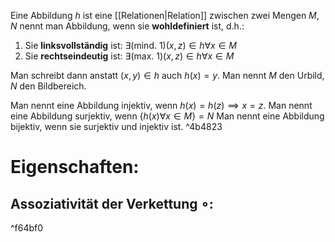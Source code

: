 Eine Abbildung $h$ ist eine [[Relationen|Relation]] zwischen zwei Mengen $M, N$ nennt man Abbildung, wenn sie **wohldefiniert** ist, d.h.:
1. Sie **linksvollständig** ist: $\exists \text{(mind. 1)}(x, z) \in h \forall x \in M$ 
2. Sie **rechtseindeutig** ist: $\exists \text{(max. 1)} (x, z) \in h \forall x \in M$ 

Man schreibt dann anstatt $(x,y) \in h$ auch $h(x) = y$.
Man nennt $M$ den Urbild, $N$ den Bildbereich.

Man nennt eine Abbildung injektiv, wenn $h(x) = h(z) \implies x = z$.
Man nennt eine Abbildung surjektiv, wenn $\{h(x) \forall x \in M\} = N$ 
Man nennt eine Abbildung bijektiv, wenn sie surjektiv und injektiv ist. ^4b4823

# Eigenschaften:

## Assoziativität der Verkettung $\circ$:

^f64bf0


